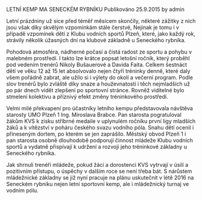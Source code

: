 LETNÍ KEMP MA SENECKÉM RYBNÍKU
Publikováno 25.9.2015 by admin	

Letní prázdniny už sice před téměř měsícem skončily, některé zážitky z nich jsou však díky skvělým vzpomínkám stále čerstvé, Nejinak je tomu i v případě vzpomínek dětí z Klubu vodních sportů Plzeň, které, jako každý rok, strávily několik úžasných dní na klubové základně u Seneckého rybníka.

Pohodová atmosféra, nádherné počasí a čistá radost ze sportu a pohybu v malebném prostředí. I takto lze krátce popsat letošní ročník, který proběhl pod vedením trenérů Nikoly Bušauerové a Davida Faita. Celkem šestnáct dětí ve věku 12 až 15 let absolvovalo nejen čtyři tréninky denně, které daly všem pořádně zabrat, ale užilo si i výlety do okolí a večerní program. Podle slov trenérů bylo zvláště díky snaze a houževnatosti i těch nejmladších už po pár dnech vidět zlepšení po sportovní stránce. Rovněž viditelné bylo stmelení kolektivu a příznivý efekt změny tréninkového prostředí.

Velmi milé překvapení pro účastníky letního kempu představovala návštěva starosty UMO Plzeň 1 Ing. Miroslava Brabce. Pan starosta pogratuloval žákům KVS k zisku stříbrné medaile v uplynulém ročníku první ligy mladších žáků a k vítězství v poháru českého svazu vodního póla. Snahu dětí ocenil i přineseným dortem, po kterém se jen zaprášilo. Městský obvod Plzeň 1 i pan starosta osobně dlouhodobě podporují činnost mládeže Klubu vodních sportů a vydatně přispívají k udržení a rozvoji jeho tréninkové základny u Seneckého rybníka.

Jak shrnuli trenéři mládeže, pokud žáci a dorostenci KVS vytrvají v úsilí a pozitivním přístupu, o úspěchy v dalším roce se není třeba bát. S nárůstem mládežnické základny se již nyní pracuje na plánu uskutečnit v létě 2016 na Seneckém rybníku nejen letní sportovní kemp, ale i mládežnický turnaj ve vodním pólu.
